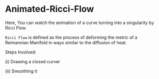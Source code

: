# Animated-Ricci-Flow
Here, You can watch the animation of a curve turning into a singularity by Ricci Flow.


```Ricci Flow``` is defined as the process of deforming the metric of a Reimannian Manifold in ways similar to the diffusion of heat.

Steps Involved:

(i) Drawing a closed curver

(ii) Smoothing it
